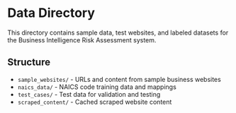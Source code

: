 # Data Directory

This directory contains sample data, test websites, and labeled datasets for the Business Intelligence Risk Assessment system.

## Structure
- `sample_websites/` - URLs and content from sample business websites
- `naics_data/` - NAICS code training data and mappings
- `test_cases/` - Test data for validation and testing
- `scraped_content/` - Cached scraped website content